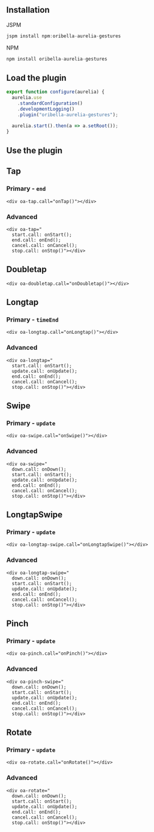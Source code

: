 ## Installation

JSPM

```javascript
jspm install npm:oribella-aurelia-gestures
```
NPM
```javascript
npm install oribella-aurelia-gestures
```

## Load the plugin

```javascript
export function configure(aurelia) {
  aurelia.use
    .standardConfiguration()
    .developmentLogging()
    .plugin("oribella-aurelia-gestures");

  aurelia.start().then(a => a.setRoot());
}
```

## Use the plugin

## Tap
### Primary - `end`
```
<div oa-tap.call="onTap()"></div>
```
### Advanced
```
<div oa-tap="
  start.call: onStart();
  end.call: onEnd();
  cancel.call: onCancel();
  stop.call: onStop()"></div>
```
## Doubletap
```
<div oa-doubletap.call="onDoubletap()"></div>
```

## Longtap
### Primary - `timeEnd`
```
<div oa-longtap.call="onLongtap()"></div>
```
### Advanced
```
<div oa-longtap="
  start.call: onStart();
  update.call: onUpdate();
  end.call: onEnd();
  cancel.call: onCancel();
  stop.call: onStop()"></div>
```

## Swipe
### Primary - `update`
```
<div oa-swipe.call="onSwipe()"></div>
```
### Advanced
```
<div oa-swipe="
  down.call: onDown();
  start.call: onStart();
  update.call: onUpdate();
  end.call: onEnd();
  cancel.call: onCancel();
  stop.call: onStop()"></div>
```

## LongtapSwipe
### Primary - `update`
```
<div oa-longtap-swipe.call="onLongtapSwipe()"></div>
```
### Advanced
```
<div oa-longtap-swipe="
  down.call: onDown();
  start.call: onStart();
  update.call: onUpdate();
  end.call: onEnd();
  cancel.call: onCancel();
  stop.call: onStop()"></div>
```

## Pinch
### Primary - `update`
```
<div oa-pinch.call="onPinch()"></div>
```
### Advanced
```
<div oa-pinch-swipe="
  down.call: onDown();
  start.call: onStart();
  update.call: onUpdate();
  end.call: onEnd();
  cancel.call: onCancel();
  stop.call: onStop()"></div>
```

## Rotate
### Primary - `update`
```
<div oa-rotate.call="onRotate()"></div>
```
### Advanced
```
<div oa-rotate="
  down.call: onDown();
  start.call: onStart();
  update.call: onUpdate();
  end.call: onEnd();
  cancel.call: onCancel();
  stop.call: onStop()"></div>
```
